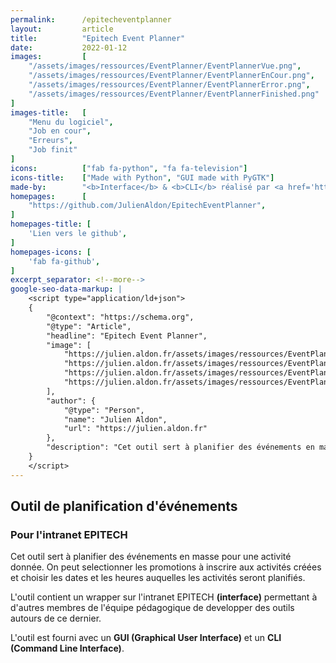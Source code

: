 ```yaml
---
permalink:      /epitecheventplanner
layout:         article
title:          "Epitech Event Planner"
date:           2022-01-12
images:         [
    "/assets/images/ressources/EventPlanner/EventPlannerVue.png",
    "/assets/images/ressources/EventPlanner/EventPlannerEnCour.png",
    "/assets/images/ressources/EventPlanner/EventPlannerError.png",
    "/assets/images/ressources/EventPlanner/EventPlannerFinished.png"
]
images-title:   [
    "Menu du logiciel",
    "Job en cour",
    "Erreurs",
    "Job finit"
]
icons:          ["fab fa-python", "fa fa-television"]
icons-title:    ["Made with Python", "GUI made with PyGTK"]
made-by:        "<b>Interface</b> & <b>CLI</b> réalisé par <a href='https://github.com/JulienAldon'>Julien Aldon</a>"
homepages:      [
    "https://github.com/JulienAldon/EpitechEventPlanner",
]
homepages-title: [
    'Lien vers le github',
]
homepages-icons: [
    'fab fa-github',
]
excerpt_separator: <!--more-->
google-seo-data-markup: |
    <script type="application/ld+json">
    {
        "@context": "https://schema.org",
        "@type": "Article",
        "headline": "Epitech Event Planner",
        "image": [
            "https://julien.aldon.fr/assets/images/ressources/EventPlanner/EventPlannerVue.png",
            "https://julien.aldon.fr/assets/images/ressources/EventPlanner/EventPlannerEnCour.png",
            "https://julien.aldon.fr/assets/images/ressources/EventPlanner/EventPlannerError.png",
            "https://julien.aldon.fr/assets/images/ressources/EventPlanner/EventPlannerFinished.png"
        ],
        "author": {
            "@type": "Person",
            "name": "Julien Aldon",
            "url": "https://julien.aldon.fr"
        },
        "description": "Cet outil sert à planifier des événements en masse pour une activité donnée. On peut selectionner les promotions à inscrire aux activités créées et choisir les dates et les heures auquelles les activités seront planifiés.",
    }
    </script>
---
```

## Outil de planification d'événements
### Pour l'intranet EPITECH
Cet outil sert à planifier des événements en masse pour une activité donnée. On peut selectionner les promotions à
inscrire aux activités créées et choisir les dates et les heures auquelles les activités seront planifiés.
<!--more-->

L'outil contient un wrapper sur l'intranet EPITECH **(interface)** permettant à d'autres membres de l'équipe pédagogique
de developper des outils autours de ce dernier.

L'outil est fourni avec un **GUI (Graphical User Interface)** et un **CLI (Command Line Interface)**.